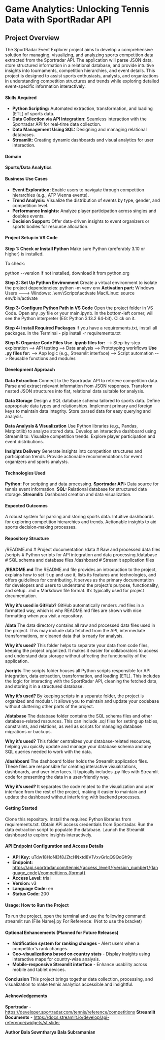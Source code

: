 # Game Analytics: **Unlocking Tennis Data with SportRadar API**

## Project Overview
The SportRadar Event Explorer project aims to develop a comprehensive solution for managing, visualizing, and analyzing sports competition data extracted from the Sportradar API. The application will parse JSON data, store structured information in a relational database, and provide intuitive insights into tournaments, competition hierarchies, and event details. This project is designed to assist sports enthusiasts, analysts, and organizations in understanding competition structures and trends while exploring detailed event-specific information interactively.

#### Skills Acquired

- **Python Scripting:** Automated extraction, transformation, and loading (ETL) of sports data.
- **Data Collection via API Integration:** Seamless interaction with the Sportradar API for real-time data collection.
- **Data Management Using SQL:** Designing and managing relational databases.
- **Streamlit:** Creating dynamic dashboards and visual analytics for user interaction.

#### Domain
**Sports/Data Analytics**

#### Business Use Cases

- **Event Exploration:** Enable users to navigate through competition hierarchies (e.g., ATP Vienna events).
- **Trend Analysis:** Visualize the distribution of events by type, gender, and competition level.
- **Performance Insights:** Analyze player participation across singles and doubles events.
- **Decision Support:** Offer data-driven insights to event organizers or sports bodies for resource allocation.

#### Project Setup in VS Code

**Step 1: Check or Install Python**
Make sure Python (preferably 3.10 or higher) is installed.

To check:

python --version
If not installed, download it from python.org

**Step 2: Set Up Python Environment**
Create a virtual environment to isolate the project dependencies:
python -m venv env
**Activation part:**
Windows Users ---> Windows: .\env\Scripts\activate
Mac/Linux: source env/bin/activate

**Step 3: Configure Python Path in VS Code**
Open the project folder in VS Code.
Open any .py file or your main.ipynb.
In the bottom-left corner, will see the Python interpreter (EG: Python 3.13.2 64-bit).
Click on it.

**Step 4: Install Required Packages**
If you have a requirements.txt, install all packages.
In the Terminal - pip install -r requirements.txt

**Step 5: Organize Code Files**
**Use .ipynb files for:**
--> Step-by-step exploration
--> API testing
--> Data analysis
--> Prototyping workflows
**Use .py files for:**
--> App logic (e.g., Streamlit interface)
--> Script automation
--> Reusable functions and modules

#### Development Approach

**Data Extraction**
Connect to the Sportradar API to retrieve competition data.
Parse and extract relevant information from JSON responses.
Transform nested JSON structures into flat, relational data suitable for analysis.

**Data Storage**
Design a SQL database schema tailored to sports data.
Define appropriate data types and relationships.
Implement primary and foreign keys to maintain data integrity.
Store parsed data for easy querying and analysis.

**Data Analysis & Visualization**
Use Python libraries (e.g., Pandas, Matplotlib) to analyze stored data.
Develop an interactive dashboard using Streamlit to:
Visualize competition trends.
Explore player participation and event distributions.

**Insights Delivery**
Generate insights into competition structures and participation trends.
Provide actionable recommendations for event organizers and sports analysts.

#### Technologies Used
**Python:** For scripting and data processing.
**Sportradar API:** Data source for tennis event information.
**SQL:** Relational database for structured data storage.
**Streamlit:** Dashboard creation and data visualization.

#### Expected Outcomes
A robust system for parsing and storing sports data.
Intuitive dashboards for exploring competition hierarchies and trends.
Actionable insights to aid sports decision-making processes.

#### Repository Structure
/README.md       # Project documentation
/data                     # Raw and processed data files 
/scripts                 # Python scripts for API integration and data processing
/database             # SQL schema and database files
/dashboard          # Streamlit application files

**/README.md**
The README.md file provides an introduction to the project, explains how to set it up and use it, lists its features and technologies, and offers guidelines for contributing. It serves as the primary documentation for developers and users to understand the project's purpose, functionality, and setup.
.md = Markdown file format.
It’s typically used for project documentation.

**Why it’s used in GitHub?**
GitHub automatically renders .md files in a formatted way, which is why README.md files are shown with nice formatting when you visit a repository.

**/data**
The data directory contains all raw and processed data files used in the project. This may include data fetched from the API, intermediate transformations, or cleaned data that is ready for analysis.

**Why it’s used?**
This folder helps to separate your data from code files, keeping the project organized. It makes it easier for collaborators to access and understand data storage without affecting the functionality of the application.

**/scripts**
The scripts folder houses all Python scripts responsible for API integration, data extraction, transformation, and loading (ETL). This includes the logic for interacting with the SportRadar API, cleaning the fetched data, and storing it in a structured database.

**Why it’s used?**
By keeping scripts in a separate folder, the project is organized and modular. It allows you to maintain and update your codebase without cluttering other parts of the project.

**/database**
The database folder contains the SQL schema files and other database-related resources. This can include .sql files for setting up tables, constraints, and relations, as well as scripts for managing database migrations or backups.

**Why it’s used?**
This folder centralizes your database-related resources, helping you quickly update and manage your database schema and any SQL queries needed to work with the data.

**/dashboard**
The dashboard folder holds the Streamlit application files. These files are responsible for creating interactive visualizations, dashboards, and user interfaces. It typically includes .py files with Streamlit code for presenting the data in a user-friendly way.

**Why it’s used?**
It separates the code related to the visualization and user interface from the rest of the project, making it easier to maintain and update the dashboard without interfering with backend processes.

#### Getting Started
Clone this repository.
Install the required Python libraries from requirements.txt.
Obtain API access credentials from Sportradar.
Run the data extraction script to populate the database.
Launch the Streamlit dashboard to explore insights interactively.

#### API Endpoint Configuration and Access Details

- **API Key:** uTdw18HoNI3f8JZtcHNxtd8V1VxvGrIqQ9QoGh9y
- **Endpoint:** https://api.sportradar.com/tennis/{access_level}/{version_number}/{language_code}/competitions.{format}
- **Access Level:** trial
- **Version:** v3
- **Language Code:** en
- **Status Code:** 200

#### Usage: How to Run the Project

To run the project, open the terminal and use the following command:
streamlit run [File Name].py
For Reference: (Not to use the bracket)

#### Optional Enhancements (Planned for Future Releases)
- **Notification system for ranking changes** - Alert users when a competitor's rank changes.
- **Geo-visualizations based on country stats** - Display insights using interactive maps for country-wise analysis.
- **Mobile-responsive Streamlit interface** - Enhance usability across mobile and tablet devices.

**Conclusion** 
This project brings together data collection, processing, and visualization to make tennis analytics accessible and insightful.

#### Acknowledgements
**Sportradar** - https://developer.sportradar.com/tennis/reference/competitions
**Streamlit Documents** - https://docs.streamlit.io/develop/api-reference/widgets/st.slider

**Author**
**Bala Sowntharya Bala Subramanian**
